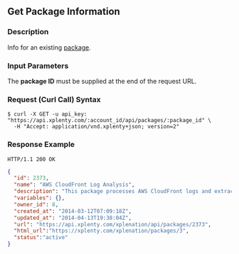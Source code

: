 ## Get Package Information

### Description
Info for an existing [package](https://github.com/xplenty/xplenty-api-doc-v2/blob/master/resources/package.md).

### Input Parameters
The **package ID** must be supplied at the end of the request URL.

### Request (Curl Call) Syntax
```shell
$ curl -X GET -u api_key: "https://api.xplenty.com/:account_id/api/packages/:package_id" \
  -H "Accept: application/vnd.xplenty+json; version=2" 
```

### Response Example
```HTTP
HTTP/1.1 200 OK
```

```json
{
  "id": 2373,
  "name": "AWS CloudFront Log Analysis",
  "description": "This package processes AWS CloudFront logs and extracts traffic information by time, geography and URIs",
  "variables": {},
  "owner_id": 8,
  "created_at": "2014-03-12T07:09:18Z",
  "updated_at": "2014-04-13T19:38:04Z",
  "url": "https://api.xplenty.com/xplenation/api/packages/2373",
  "html_url":"https://xplenty.com/xplenation/packages/3",
  "status":"active"
}
```
